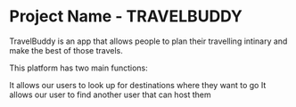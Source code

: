 # Project Name - TRAVELBUDDY
TravelBuddy is an app that allows people to plan their travelling intinary and make the best of those travels.

This platform has two main functions:

It allows our users to look up for destinations where they want to go
It allows our user to find another user that can host them
